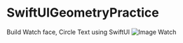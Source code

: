# SwiftUIGeometryPractice
Build Watch face,  Circle Text using SwiftUI
![Image Watch](https://imgur.com/NpyDvO6)
